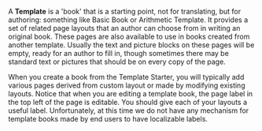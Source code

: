 A **Template** is a 'book' that is a starting point, not for translating, but for authoring: something like Basic Book or Arithmetic Template. It provides a set of related page layouts that an author can choose from in writing an    original book. These pages are also available to use in books created from another template. Usually the text and picture blocks on these pages will be empty, ready for an author to fill in, though sometimes there may be standard text or pictures that should be on every copy of the page.

When you create a book from the Template Starter, you will typically add various pages derived from custom layout or made by modifying existing layouts. Notice that when you are editing a template book, the page label in the top left of the page is editable. You should give each of your layouts a useful label. Unfortunately, at this time we do not have any mechanism for template books made by end users to have localizable labels.
